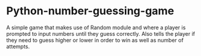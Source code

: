 # Python-number-guessing-game

A simple game that makes use of Random module and where a player is prompted to input numbers until they guess correctly. 
Also tells the player if they need to guess higher or lower in order to win as well as number of attempts.
